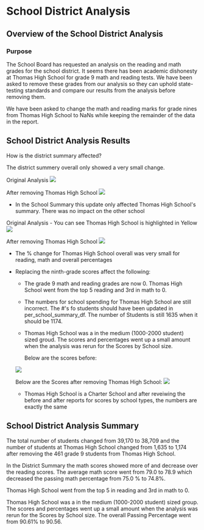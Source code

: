 # School District Analysis 
## Overview of the School District Analysis
### Purpose
The School Board has requested an analysis on the reading and math grades for the school district.  It seems there has been academic dishonesty at Thomas High School for grade 9 math and reading tests.  We have been asked to remove these grades from our analysis so they can uphold state-testing standards and compare our results from the analysis before removing them.

We have been asked to change the math and reading marks for grade nines from Thomas High School to NaNs while keeping the remainder of the data in the report.



## School District Analysis Results

How is the district summary affected?

The district summery overall only showed a very small change.

Original Analysis
<img src="https://github.com/andralobo/Module4-Challenge/blob/main/District_Summary_before.png?raw=true">

After removing Thomas High School
<img src="https://github.com/andralobo/Module4-Challenge/blob/main/District_Summary_after.png?raw=true">




-  In the School Summary this update only affected Thomas High School's summary.  There was no impact on the other school 

Original Analysis -  You can see Thomas High School is highlighted in Yellow
<img src="https://github.com/andralobo/Module4-Challenge/blob/main/School_Summary_before.png?raw=true">

After removing Thomas High School
<img src="https://github.com/andralobo/Module4-Challenge/blob/main/School_Summary_after.png?raw=true">


-  The % change for Thomas High School overall was very small for reading, math and overall percentages

-  Replacing the ninth-grade scores affect the following:
    - The grade 9 math and reading grades are now 0.  Thomas High School went from the top 5 reading and 3rd in math to 0.
    - The numbers for school spending for Thomas High School are still incorrect.  The #'s fo students should have been updated in per_school_summary_df.  The number of Students is still 1635 when it should be 1174.
    - Thomas High School was a in the medium (1000-2000 student) sized groud. The scores and percentages went up a small amount when the analysis was rerun for the Scores by School size.
	
       Below are the scores before: 
	<img src="https://github.com/andralobo/Module4-Challenge/blob/main/Resources/Score_Summary_before.png?raw=true">
	
	Below are the Scores after removing Thomas High School:	
	<img src="https://github.com/andralobo/Module4-Challenge/blob/main/Score_Summary_after.png?raw=true">
	
    - Thomas High School is a Charter School and after reveiwing the before and after reports for scores by school types, the numbers are exactly the same



## School District Analysis Summary

The total number of students changed from 39,170 to 38,709 and the number of students at Thomas High School changed from 1,635 to 1,174 after removing the 461 grade 9 students from Thomas High School.

In the District Summary the math scores showed more of and decrease over the reading scores.  The average math score went from 79.0 to 78.9 which decreased the passing math percentage from 75.0 % to 74.8%. 

Thomas High School went from the top 5 in reading and 3rd in math to 0.

Thomas High School was a in the medium (1000-2000 student) sized group. The scores and percentages went up a small amount when the analysis was rerun for the Scores by School size.  The overall Passing Percentage went from 90.61% to 90.56.
